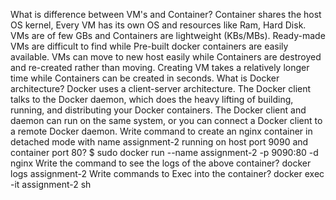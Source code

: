 What is difference between VM's and Container?
Container shares the host OS kernel, Every VM has its own OS and resources like Ram, Hard Disk. VMs are of few GBs and Containers are lightweight (KBs/MBs).  Ready-made VMs are difficult to find while Pre-built docker containers are easily available. VMs can move to new host easily while Containers are destroyed and re-created rather than moving. Creating VM takes a relatively longer time while Containers can be created in seconds.
What is Docker architecture?
Docker uses a client-server architecture. The Docker client talks to the Docker daemon, which does the heavy lifting of building, running, and distributing your Docker containers. The Docker client and daemon can run on the same system, or you can connect a Docker client to a remote Docker daemon.
Write command to create an nginx container in detached mode with name assignment-2 running on host port 9090 and container port 80?
$ sudo docker run --name assignment-2 -p 9090:80 -d nginx
Write the command to see the logs of the above container?
docker logs assignment-2
Write commands to Exec into the container?
docker exec -it assignment-2 sh
